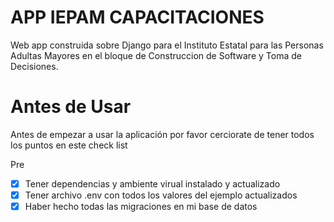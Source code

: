 # APP IEPAM CAPACITACIONES
Web app construida sobre Django para el Instituto Estatal para las Personas Adultas Mayores en el bloque de Construccion de Software y Toma de Decisiones.


# Antes de Usar
Antes de empezar a usar la aplicación por favor cerciorate de tener todos los puntos en este check list

Pre
* [x] Tener dependencias y ambiente virual instalado y actualizado
* [x] Tener archivo .env con todos los valores del ejemplo actualizados
* [x] Haber hecho todas las migraciones en mi base de datos